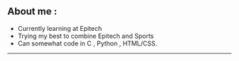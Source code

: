 About me :
----------------------------------------------------------------------------------------------------------------------------------------------------------------------------------------------------------------------------------------------------
 - Currently learning at Epitech
 - Trying my best to combine Epitech and Sports
 - Can somewhat code in C , Python , HTML/CSS.
---------------------------------------------------------------------------------------------------------------------------------------------------------------------------------------------------------------------------------------------------
